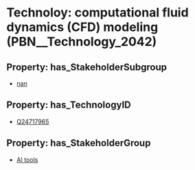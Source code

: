 # Technoloy: __computational fluid dynamics (CFD) modeling__ (PBN__Technology_2042)

## Property: has_StakeholderSubgroup

* [nan](PBN__TechSubgroup_7)

## Property: has_TechnologyID

* [Q24717965](Q24717965)

## Property: has_StakeholderGroup

* [AI tools](PBN__TechGroup_0)

